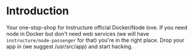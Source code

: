 # Introduction
Your one-stop-shop for Instructure official Docker/Node love. If you need node
in Docker but don't need web services (we will have
`instructure/node-passenger` for that) you're in the right place. Drop your
app in (we suggest /usr/src/app) and start hacking.
